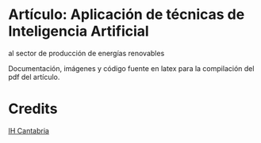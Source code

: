 # Artículo: Aplicación de técnicas de Inteligencia Artificial 
al sector de producción de energías renovables

Documentación, imágenes y código fuente en latex para la compilación del pdf del artículo.

# Credits

  [IH Cantabria](https://github.com/IHCantabria)